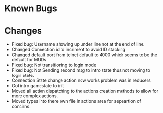 # Known Bugs

# Changes
* Fixed bug: Username showing up under line not at the end of line.
* Changed Connection id to incriment to avoid ID stacking
* Changed default port from telnet default to 4000 which seems to be the default for MUDs
* Fixed bug: Not transitioning to login mode
* Fixed bug: Not Sending second msg to intro state thus not moving to login state.
* Connection State change action now works problem was in reducers
* Got intro gamestate to init
* Moved all action dispatching to the actions creation methods to allow for more complex actions.
* Moved types into there own file in actions area for sepeartion of concirns.